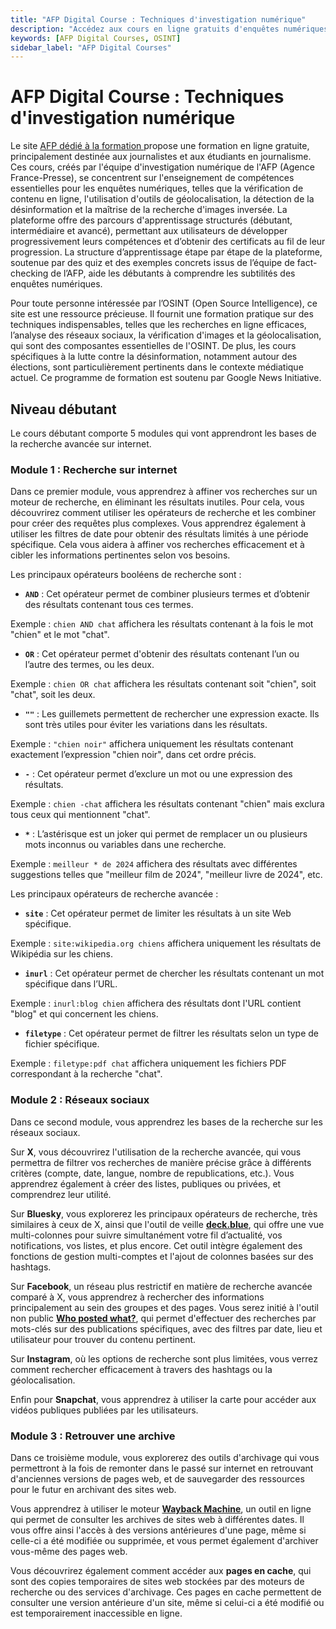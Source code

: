 ```yaml
---
title: "AFP Digital Course : Techniques d'investigation numérique"
description: "Accédez aux cours en ligne gratuits d'enquêtes numériques de l'AFP. Apprenez à vérifier le contenu, utiliser la géolocalisation et détecter la désinformation."
keywords: [AFP Digital Courses, OSINT]
sidebar_label: "AFP Digital Courses"
---
```


# AFP Digital Course : Techniques d'investigation numérique

Le site [AFP dédié à la formation ](https://fr.digitalcourses.afp.com/) propose une formation en ligne gratuite, principalement destinée aux journalistes et aux étudiants en journalisme. Ces cours, créés par l'équipe d'investigation numérique de l'AFP (Agence France-Presse), se concentrent sur l'enseignement de compétences essentielles pour les enquêtes numériques, telles que la vérification de contenu en ligne, l'utilisation d'outils de géolocalisation, la détection de la désinformation et la maîtrise de la recherche d'images inversée. La plateforme offre des parcours d'apprentissage structurés (débutant, intermédiaire et avancé), permettant aux utilisateurs de développer progressivement leurs compétences et d’obtenir des certificats au fil de leur progression. La structure d’apprentissage étape par étape de la plateforme, soutenue par des quiz et des exemples concrets issus de l’équipe de fact-checking de l’AFP, aide les débutants à comprendre les subtilités des enquêtes numériques.

Pour toute personne intéressée par l’OSINT (Open Source Intelligence), ce site est une ressource précieuse. Il fournit une formation pratique sur des techniques indispensables, telles que les recherches en ligne efficaces, l’analyse des réseaux sociaux, la vérification d'images et la géolocalisation, qui sont des composantes essentielles de l'OSINT. De plus, les cours spécifiques à la lutte contre la désinformation, notamment autour des élections, sont particulièrement pertinents dans le contexte médiatique actuel. Ce programme de formation est soutenu par Google News Initiative.

## Niveau débutant

Le cours débutant comporte 5 modules qui vont apprendront les bases de la recherche avancée sur internet.

### Module 1 : Recherche sur internet

Dans ce premier module, vous apprendrez à affiner vos recherches sur un moteur de recherche, en éliminant les résultats inutiles. Pour cela, vous découvrirez comment utiliser les opérateurs de recherche et les combiner pour créer des requêtes plus complexes. Vous apprendrez également à utiliser les filtres de date pour obtenir des résultats limités à une période spécifique. Cela vous aidera à affiner vos recherches efficacement et à cibler les informations pertinentes selon vos besoins.

Les principaux opérateurs booléens de recherche sont : 

- **`AND`** : Cet opérateur permet de combiner plusieurs termes et d’obtenir des résultats contenant tous ces termes.

Exemple : `chien AND chat` affichera les résultats contenant à la fois le mot "chien" et le mot "chat".

- **`OR`** : Cet opérateur permet d'obtenir des résultats contenant l’un ou l’autre des termes, ou les deux.

Exemple : `chien OR chat` affichera les résultats contenant soit "chien", soit "chat", soit les deux.

- **`""`** : Les guillemets permettent de rechercher une expression exacte. Ils sont très utiles pour éviter les variations dans les résultats.

Exemple : `"chien noir"` affichera uniquement les résultats contenant exactement l’expression "chien noir", dans cet ordre précis.

- **`-`** : Cet opérateur permet d’exclure un mot ou une expression des résultats.

Exemple : `chien -chat` affichera les résultats contenant "chien" mais exclura tous ceux qui mentionnent "chat".

- **`*`** : L’astérisque est un joker qui permet de remplacer un ou plusieurs mots inconnus ou variables dans une recherche.

Exemple : `meilleur * de 2024` affichera des résultats avec différentes suggestions telles que "meilleur film de 2024", "meilleur livre de 2024", etc.

Les principaux opérateurs de recherche avancée : 

- **`site`** : Cet opérateur permet de limiter les résultats à un site Web spécifique.

Exemple : `site:wikipedia.org chiens` affichera uniquement les résultats de Wikipédia sur les chiens.

- **`inurl`** : Cet opérateur permet de chercher les résultats contenant un mot spécifique dans l’URL.

Exemple : `inurl:blog chien` affichera des résultats dont l'URL contient "blog" et qui concernent les chiens.

- **`filetype`** : Cet opérateur permet de filtrer les résultats selon un type de fichier spécifique.

Exemple : `filetype:pdf chat` affichera uniquement les fichiers PDF correspondant à la recherche "chat".

### Module 2 : Réseaux sociaux

Dans ce second module, vous apprendrez les bases de la recherche sur les réseaux sociaux.

Sur **X**, vous découvrirez l'utilisation de la recherche avancée, qui vous permettra de filtrer vos recherches de manière précise grâce à différents critères (compte, date, langue, nombre de republications, etc.). Vous apprendrez également à créer des listes, publiques ou privées, et comprendrez leur utilité.

Sur **Bluesky**, vous explorerez les principaux opérateurs de recherche, très similaires à ceux de X, ainsi que l'outil de veille **[deck.blue](https://deck.blue/)**, qui offre une vue multi-colonnes pour suivre simultanément votre fil d’actualité, vos notifications, vos listes, et plus encore. Cet outil intègre également des fonctions de gestion multi-comptes et l'ajout de colonnes basées sur des hashtags.

Sur **Facebook**, un réseau plus restrictif en matière de recherche avancée comparé à X, vous apprendrez à rechercher des informations principalement au sein des groupes et des pages. Vous serez initié à l'outil non public **[Who posted what?](https://whopostedwhat.com/)**, qui permet d'effectuer des recherches par mots-clés sur des publications spécifiques, avec des filtres par date, lieu et utilisateur pour trouver du contenu pertinent.

Sur **Instagram**, où les options de recherche sont plus limitées, vous verrez comment rechercher efficacement à travers des hashtags ou la géolocalisation.

Enfin pour **Snapchat**, vous apprendrez à utiliser la carte pour accéder aux vidéos publiques publiées par les utilisateurs.

### Module 3 : Retrouver une archive

Dans ce troisième module, vous explorerez des outils d'archivage qui vous permettront à la fois de remonter dans le passé sur internet en retrouvant d'anciennes versions de pages web, et de sauvegarder des ressources pour le futur en archivant des sites web.

Vous apprendrez à utiliser le moteur **[Wayback Machine](https://web.archive.org/)**, un outil en ligne qui permet de consulter les archives de sites web à différentes dates. Il vous offre ainsi l'accès à des versions antérieures d'une page, même si celle-ci a été modifiée ou supprimée, et vous permet également d'archiver vous-même des pages web.

Vous découvrirez également comment accéder aux **pages en cache**, qui sont des copies temporaires de sites web stockées par des moteurs de recherche ou des services d'archivage. Ces pages en cache permettent de consulter une version antérieure d'un site, même si celui-ci a été modifié ou est temporairement inaccessible en ligne.
